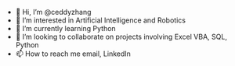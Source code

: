 - 👋 Hi, I’m @ceddyzhang
- 👀 I’m interested in Artificial Intelligence and Robotics
- 🌱 I’m currently learning Python
- 💞️ I’m looking to collaborate on projects involving Excel VBA, SQL, Python
- 📫 How to reach me email, LinkedIn

<!---
ceddyzhang/ceddyzhang is a ✨ special ✨ repository because its `README.md` (this file) appears on your GitHub profile.
You can click the Preview link to take a look at your changes.
--->

